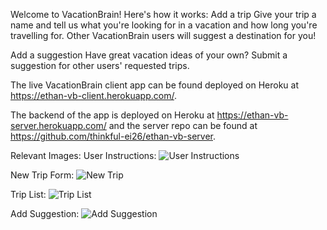 Welcome to VacationBrain! Here's how it works:
Add a trip
Give your trip a name and tell us what you're looking for in a vacation and how long you're travelling for.
Other VacationBrain users will suggest a destination for you!

Add a suggestion
Have great vacation ideas of your own? Submit a suggestion for other users' requested trips.

The live VacationBrain client app can be found deployed on Heroku at https://ethan-vb-client.herokuapp.com/.

The backend of the app is deployed on Heroku at https://ethan-vb-server.herokuapp.com/ and the server repo can be found at https://github.com/thinkful-ei26/ethan-vb-server.


Relevant Images:
User Instructions:
![User Instructions](../master/readme-images/vb-v1-info-modal.PNG)
      
New Trip Form:
![New Trip](../master/readme-images/vb-v1-add-trip.PNG)
      
Trip List:
![Trip List](../master/readme-images/vb-v1-trip-list.PNG)
      
Add Suggestion:
![Add Suggestion](../master/readme-images/vb-v1-add-suggestion.PNG)

